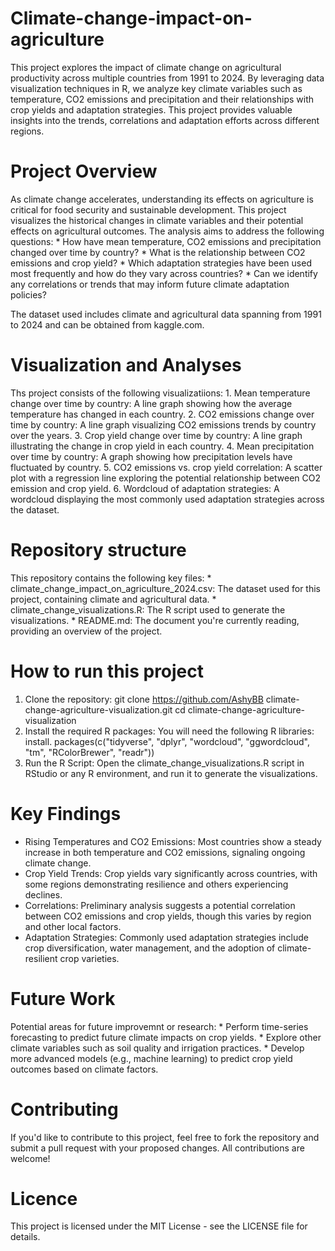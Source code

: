 <h1> Climate-change-impact-on-agriculture </h1>

This project explores the impact of climate change on agricultural productivity across multiple countries from 1991 to 2024. By leveraging data visualization techniques in R, we analyze key climate variables such as temperature, CO2 emissions and precipitation and their relationships with crop yields and adaptation strategies. This project provides valuable insights into the trends, correlations and adaptation efforts across different regions.

<h1> Project Overview </h1>

As climate change accelerates, understanding its effects on agriculture is critical for food security and sustainable development. This project visualizes the historical changes in climate variables and their potential effects on agricultural outcomes. The analysis aims to address the following questions:
    * How have mean temperature, CO2 emissions and precipitation changed over time by country?
    * What is the relationship between CO2 emissions and crop yield?
    * Which adaptation strategies have been used most frequently and how do they vary across countries?
    * Can we identify any correlations or trends that may inform future climate adaptation policies?

The dataset used includes climate and agricultural data spanning from 1991 to 2024 and can be obtained from kaggle.com. 

<h1> Visualization and Analyses </h1>

Ths project consists of the following visualizatiions:
    1. Mean temperature change over time by country: A line graph showing how the average temperature has changed in each country.
    2. CO2 emissions change over time by country: A line graph visualizing CO2 emissions trends by country over the years.
    3. Crop yield change over time by country: A line graph illustrating the change in crop yield in each country. 
    4. Mean precipitation over time by country: A graph showing how precipitation levels have fluctuated by country.
    5. CO2 emissions vs. crop yield correlation: A scatter plot with a regression line exploring the potential relationship between CO2 emission and crop            yield.
    6. Wordcloud of adaptation strategies: A wordcloud displaying the most commonly used adaptation strategies across the dataset.

<h1> Repository structure </h1>

This repository contains the following key files: 
    * climate_change_impact_on_agriculture_2024.csv: The dataset used for this project, containing climate and agricultural data. 
    * climate_change_visualizations.R: The R script used to generate the visualizations. 
    * README.md: The document you're currently reading, providing an overview of the project. 

<h1> How to run this project </h1>

1. Clone the repository:
    git clone https://github.com/AshyBB climate-change-agriculture-visualization.git
    cd climate-change-agriculture-visualization
2. Install the required R packages: You will need the following R libraries:
    install. packages(c("tidyverse", "dplyr", "wordcloud", "ggwordcloud", "tm", "RColorBrewer", "readr"))
3. Run the R Script: Open the climate_change_visualizations.R script in RStudio or any R environment, and run it to generate the visualizations. 

<h1>Key Findings</h1>

* Rising Temperatures and CO2 Emissions: Most countries show a steady increase in both temperature and CO2 emissions, signaling ongoing climate change.
* Crop Yield Trends: Crop yields vary significantly across countries, with some regions demonstrating resilience and others experiencing declines.
* Correlations: Preliminary analysis suggests a potential correlation between CO2 emissions and crop yields, though this varies by region and other local factors. 
* Adaptation Strategies: Commonly used adaptation strategies include crop diversification, water management, and the adoption of climate-resilient crop varieties. 

<h1> Future Work </h1>

Potential areas for future improvemnt or research:
    * Perform time-series forecasting to predict future climate impacts on crop yields.
    * Explore other climate variables such as soil quality and irrigation practices. 
    * Develop more advanced models (e.g., machine learning) to predict crop yield outcomes based on climate factors. 

<h1> Contributing </h1>

If you'd like to contribute to this project, feel free to fork the repository and submit a pull request with your proposed changes. All contributions are welcome! 

<h1> Licence </h1> 

This project is licensed under the MIT License - see the LICENSE file for details.
